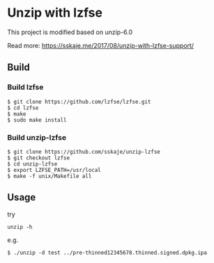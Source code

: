 # Unzip with lzfse 

This project is modified based on unzip-6.0

Read more: https://sskaje.me/2017/08/unzip-with-lzfse-support/

## Build

### Build lzfse 

```
$ git clone https://github.com/lzfse/lzfse.git
$ cd lzfse
$ make
$ sudo make install
```


### Build unzip-lzfse

```
$ git clone https://github.com/sskaje/unzip-lzfse
$ git checkout lzfse
$ cd unzip-lzfse
$ export LZFSE_PATH=/usr/local
$ make -f unix/Makefile all
```

## Usage

try 
```
unzip -h
```

e.g.
```
$ ./unzip -d test ../pre-thinned12345678.thinned.signed.dpkg.ipa
```
